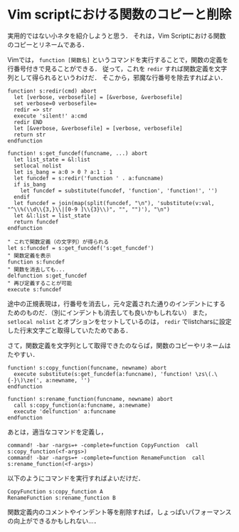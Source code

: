 Vim scriptにおける関数のコピーと削除
====================================

実用的ではない小ネタを紹介しようと思う．
それは，Vim Scriptにおける関数のコピーとリネームである．

Vimでは， ```function [関数名]``` というコマンドを実行することで，関数の定義を行番号付きで見ることができる．
従って，これを ```redir``` すれば関数定義を文字列として得られるというわけだ．
そこから，邪魔な行番号を除去すればよい．

```vim
function! s:redir(cmd) abort
  let [verbose, verbosefile] = [&verbose, &verbosefile]
  set verbose=0 verbosefile=
  redir => str
  execute 'silent!' a:cmd
  redir END
  let [&verbose, &verbosefile] = [verbose, verbosefile]
  return str
endfunction

function! s:get_funcdef(funcname, ...) abort
  let list_state = &l:list
  setlocal nolist
  let is_bang = a:0 > 0 ? a:1 : 1
  let funcdef = s:redir('function ' . a:funcname)
  if is_bang
    let funcdef = substitute(funcdef, 'function', 'function!', '')
  endif
  let funcdef = join(map(split(funcdef, "\n"), 'substitute(v:val, "^\\%(\\d\\{3,}\\|[0-9 ]\\{3}\\)", "", "")'), "\n")
  let &l:list = list_state
  return funcdef
endfunction

" これで関数定義（の文字列）が得られる
let s:funcdef = s:get_funcdef('s:get_funcdef')
" 関数定義を表示
function s:funcdef
" 関数を消去しても...
delfunction s:get_funcdef
" 再び定義することが可能
execute s:funcdef
```

途中の正規表現は，行番号を消去し，元々定義された通りのインデントにするためのものだ．（別にインデントも消去しても良いかもしれない）
また， ```setlocal nolist``` とオプションをセットしているのは， ```redir``` でlistcharsに設定した行末文字ごと取得していたためである．

さて，関数定義を文字列として取得できたのならば，関数のコピーやリネームはたやすい．

```vim
function! s:copy_function(funcname, newname) abort
  execute substitute(s:get_funcdef(a:funcname), 'function! \zs\(.\{-}\)\ze(', a:newname, '')
endfunction

function! s:rename_function(funcname, newname) abort
  call s:copy_function(a:funcname, a:newname)
  execute 'delfunction' a:funcname
endfunction
```

あとは，適当なコマンドを定義し，

```vim
command! -bar -nargs=+ -complete=function CopyFunction  call s:copy_function(<f-args>)
command! -bar -nargs=+ -complete=function RenameFunction  call s:rename_function(<f-args>)
```

以下のようにコマンドを実行すればよいだけだ．

```vim
CopyFunction s:copy_function A
RenameFunction s:rename_function B
```

関数定義内のコメントやインデント等を削除すれば，しょっぱいパフォーマンスの向上ができるかもしれない...．
